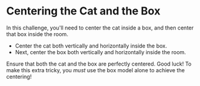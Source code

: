 # Centering the Cat and the Box

In this challenge, you'll need to center the cat inside a box, and then center that box inside the room.

- Center the cat both vertically and horizontally inside the box.
- Next, center the box both vertically and horizontally inside the room.

Ensure that both the cat and the box are perfectly centered. Good luck! To make this extra tricky, you *must* use the box model alone to achieve the centering!